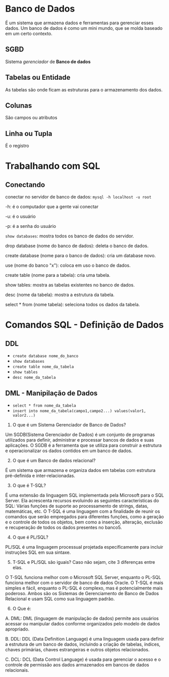 # Banco de Dados
    
É um sistema que armazena dados e ferramentas para gerenciar esses dados.
Um banco de dados é como um mini mundo, que se molda baseado em um certo contexto.

## SGBD

Sistema *gerenciador* de **Banco de dados**

## Tabelas ou Entidade
    
As tabelas são onde ficam as estruturas para o armazenamento dos dados.

## Colunas

São campos ou atributos

## Linha ou Tupla

É o registro

# Trabalhando com SQL

## Conectando

conectar no servidor de banco de dados: 
`mysql -h localhost -u root`

-h: é o computador que a gente vai conectar
    
-u: é o usuário
    
-p: é a senha do usuário
    
`show databases`: mostra todos os banco de dados do servidor. 
    
drop database (nome do banco de dados): deleta o banco de dados.
    
create database (nome para o banco de dados): cria um database novo.
    
use (nome do banco "x"): coloca em uso o banco de dados.
    
create table (nome para a tabela): cria uma tabela.
    
show tables: mostra as tabelas existentes no banco de dados.
    
desc (nome da tabela): mostra a estrutura da tabela.

select * from (nome tabela): seleciona todos os dados da tabela.

# Comandos SQL - Definição de Dados

## DDL

- `create database nome_do_banco`
- `show databases`
- `create table nome_da_tabela`
- `show tables`
- `desc nome_da_tabela`

## DML - Manipilação de Dados

- `select * from nome_da_tabela`
- `insert into nome_da_tabela(campo1,campo2...) values(valor1, valor2...)`

1. O que é um Sistema Gerenciador de Banco de Dados?

Um SGDB(Sistema Gerenciador de Dados) é um conjunto de programas utilizados para definir, administrar e processar bancos de dados e suas aplicações. O SGDB é a ferramenta que se utiliza para construir a estrutura e operacionalizar os dados contidos em um banco de dados.

2. O que é um Banco de dados relacional?

É um sistema que armazena e organiza dados em tabelas com estrutura pré-definida e inter-relacionadas.

3. O que é T-SQL?

É uma extensão da linguagem SQL implementada pela Microsoft para o SQL Server. Ela acrescenta recursos evoluindo as seguintes características do SQL: Várias funções de suporte ao processamento de strings, datas, matemáticas, etc. O T-SQL é uma linguagem com a finalidade de reunir os comandos que serão empregados para diferentes funções, como a geração e o controle de todos os objetos, bem como a inserção, alteração, exclusão e recuperação de todos os dados presentes no banco5.

4. O que é PL/SQL?

PL/SQL é uma linguagem processual projetada especificamente para incluir instruções SQL em sua sintaxe.

5. T-SQL e PL/SQL são iguais? Caso não sejam, cite 3 diferenças entre elas.

O T-SQL funciona melhor com o Microsoft SQL Server, enquanto o PL-SQL funciona melhor com o servidor de banco de dados Oracle. O T-SQL é mais simples e fácil, enquanto o PL-SQL é complexo, mas é potencialmente mais poderoso. Ambos são os Sistemas de Gerenciamento de Banco de Dados Relacional e usam SQL como sua linguagem padrão.

6. O Que é:

A. DML: DML (linguagem de manipulação de dados) permite aos usuários acessar ou manipular dados conforme organizados pelo modelo de dados apropriado. 

B. DDL: DDL (Data Definition Language) é uma linguagem usada para definir a estrutura de um banco de dados, incluindo a criação de tabelas, índices, chaves primárias, chaves estrangeiras e outros objetos relacionados.

C. DCL: DCL (Data Control Language) é usada para gerenciar o acesso e o controle de permissão aos dados armazenados em bancos de dados relacionais. 